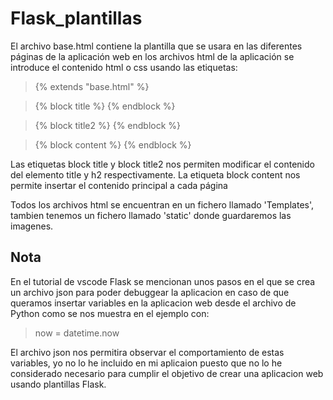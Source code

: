 # Flask_plantillas

El archivo base.html contiene la plantilla que se usara en las diferentes páginas de la aplicación web 
en los archivos html de la aplicación se introduce el contenido html o css usando las etiquetas:

>{% extends "base.html" %}

>{% block title %} {% endblock %}

>{% block title2 %} {% endblock %}

>{% block content %} {% endblock %}

Las etiquetas block title y block title2 nos permiten modificar el contenido del elemento title y h2 respectivamente.
La etiqueta block content nos permite insertar el contenido principal a cada página

Todos los archivos html se encuentran en un fichero llamado 'Templates', tambien tenemos un fichero llamado 'static' donde guardaremos las imagenes.

## Nota

En el tutorial de vscode Flask se mencionan unos pasos en el que se crea un archivo json para poder debuggear la aplicacion en caso de que queramos insertar variables en la aplicacion web desde el archivo de Python como se nos muestra en el ejemplo con:

> now = datetime.now

El archivo json nos permitira observar el comportamiento de estas variables, yo no lo he incluido en mi aplicaion puesto que no lo he considerado necesario para cumplir el objetivo de crear una aplicacion web usando plantillas Flask.
